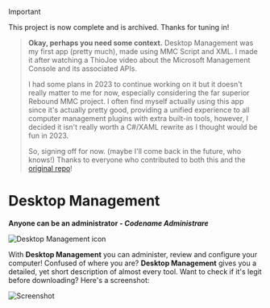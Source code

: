 > [!IMPORTANT]
> This project is now complete and is archived. Thanks for tuning in!

> **Okay, perhaps you need some context.** Desktop Management was my first app (pretty much), made using MMC Script and XML. I made it after watching a ThioJoe video about the Microsoft Management Console and its associated APIs.
> 
> I had some plans in 2023 to continue working on it but it doesn't really matter to me for now, especially considering the far superior Rebound MMC project.
> I often find myself actually using this app since it's actually pretty good, providing a unified experience to all computer management plugins with extra built-in tools, however, I decided it isn't really worth a C#/XAML rewrite as I thought would be fun in 2023.
> 
> So, signing off for now. (maybe I'll come back in the future, who knows!) Thanks to everyone who contributed to both this and the [original repo](https://github.com/Lamparter/deskmgr)!

# Desktop Management
**Anyone can be an administrator - *Codename Administrare***

![Desktop Management icon](img/Desktop.ico)

With **Desktop Management** you can administer, review and configure your computer!
Confused of where you are? **Desktop Management** gives you a detailed, yet short description of almost every tool.
Want to check if it's legit before downloading? Here's a screenshot:

![Screenshot](img/screenshot.png)
